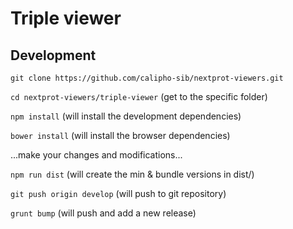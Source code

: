 # Triple viewer

## Development

`git clone https://github.com/calipho-sib/nextprot-viewers.git` 

`cd nextprot-viewers/triple-viewer`  (get to the specific folder)

`npm install`  (will install the development dependencies)

`bower install`  (will install the browser dependencies)

...make your changes and modifications...

`npm run dist` (will create the min & bundle versions in dist/)

`git push origin develop` (will push to git repository)

`grunt bump` (will push and add a new release)
